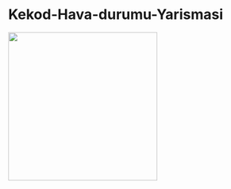 # Kekod-Hava-durumu-Yarismasi
<img src="https://user-images.githubusercontent.com/62643822/130993288-dd88d0b9-2022-44e3-a44e-43ce0386ab19.png" width="300"/>
